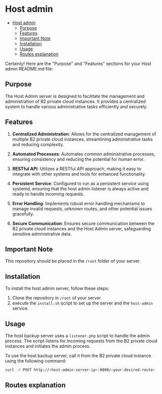 # Host admin

<!-- TOC -->
* [Host admin](#host-admin)
  * [Purpose](#purpose)
  * [Features](#features)
  * [Important Note](#important-note)
  * [Installation](#installation)
  * [Usage](#usage)
  * [Routes explanation](#routes-explanation)
<!-- TOC -->

Certainly! Here are the "Purpose" and "Features" sections for your Host admin README.md file:

## Purpose

The Host Admin server is designed to facilitate the management and administration of B2 private cloud instances. It
provides a centralized system to handle various administrative tasks efficiently and securely.

## Features

1. **Centralized Administration**: Allows for the centralized management of multiple B2 private cloud instances,
   streamlining administrative tasks and reducing complexity.

2. **Automated Processes**: Automates common administrative processes, ensuring consistency and reducing the potential
   for human error.

3. **RESTful API**: Utilizes a RESTful API approach, making it easy to integrate with other systems and tools for
   enhanced functionality.

4. **Persistent Service**: Configured to run as a persistent service using systemd, ensuring that the host admin
   listener is always active and ready to handle incoming requests.

5. **Error Handling**: Implements robust error handling mechanisms to manage invalid requests, unknown routes, and other
   potential issues gracefully.

6. **Secure Communication**: Ensures secure communication between the B2 private cloud instances and the Host Admin
   server, safeguarding sensitive administrative data.

## Important Note

This repository should be placed in the ``/root`` folder of your server.

## Installation

To install the host admin server, follow these steps:

1. Clone the repository in ``/root`` of your server.
2. execute the `install.sh` script to set up the server and the ``host-admin`` service.

## Usage

The host backup server uses a ``listener.php`` script to handle the admin process.
The script listens for incoming requests from the B2 private cloud instances and initiates the admin process.

To use the host backup server, call it from the B2 private cloud instance using the following command:

```bash
curl -X POST http://<host-admin-server-ip>:8000/<your-desired-route>
```

## Routes explanation